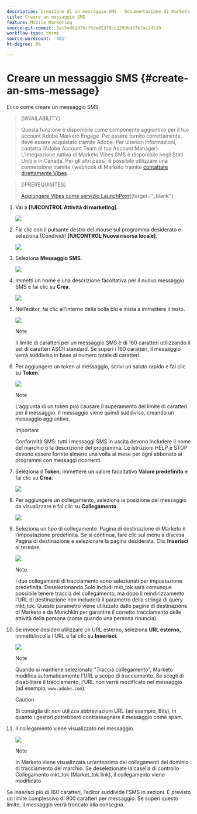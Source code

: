```yaml
---
description: Creazione di un messaggio SMS - Documentazione di Marketo - Documentazione del prodotto
title: Creare un messaggio SMS
feature: Mobile Marketing
source-git-commit: 5ec5e462d76cf6de45378cc2293bd37e7ac24510
workflow-type: tm+mt
source-wordcount: '481'
ht-degree: 0%

---
```


# Creare un messaggio SMS {#create-an-sms-message}

Ecco come creare un messaggio SMS.

>[!AVAILABILITY]
>
>Questa funzione è disponibile come componente aggiuntivo per il tuo account Adobe Marketo Engage. Per essere fornito correttamente, deve essere acquistato tramite Adobe. Per ulteriori informazioni, contatta l’Adobe Account Team (il tuo Account Manager). L’integrazione nativa di Marketo Vibes SMS è disponibile negli Stati Uniti e in Canada. Per gli altri paesi, è possibile utilizzare una connessione tramite i webhook di Marketo tramite [contattare direttamente Vibes](https://www.vibes.com/talk-to-sales).

>[!PREREQUISITES]
>
>[Aggiungere Vibes come servizio LaunchPoint](/help/marketo/product-docs/mobile-marketing/admin/add-vibes-as-a-launchpoint-service.md){target="_blank"}

1. Vai a **[!UICONTROL Attività di marketing]**.

   ![](assets/create-an-sms-message-1.png)

1. Fai clic con il pulsante destro del mouse sul programma desiderato e seleziona (Condividi) **[!UICONTROL Nuova risorsa locale]**.

   ![](assets/create-an-sms-message-2.png)

1. Seleziona **Messaggio SMS**.

   ![](assets/create-an-sms-message-3.png)

1. Immetti un nome e una descrizione facoltativa per il nuovo messaggio SMS e fai clic su **Crea**.

   ![](assets/create-an-sms-message-4.png)

1. Nell’editor, fai clic all’interno della bolla blu e inizia a immettere il testo.

   ![](assets/create-an-sms-message-5.png)

   >[!NOTE]
   >
   >Il limite di caratteri per un messaggio SMS è di 160 caratteri utilizzando il set di caratteri ASCII standard. Se superi i 160 caratteri, il messaggio verrà suddiviso in base al numero totale di caratteri.

1. Per aggiungere un token al messaggio, scrivi un saluto rapido e fai clic su **Token**.

   ![](assets/create-an-sms-message-6.png)

   >[!NOTE]
   >
   >L’aggiunta di un token può causare il superamento del limite di caratteri per il messaggio. Il messaggio viene quindi suddiviso, creando un messaggio aggiuntivo.

   >[!IMPORTANT]
   >
   >Conformità SMS: tutti i messaggi SMS in uscita devono includere il nome del marchio o la descrizione del programma. Le istruzioni HELP e STOP devono essere fornite almeno una volta al mese per ogni abbonato ai programmi con messaggi ricorrenti.

1. Seleziona il **Token**, immettere un valore facoltativo **Valore predefinito** e fai clic su **Crea**.

   ![](assets/create-an-sms-message-7.png)

1. Per aggiungere un collegamento, seleziona la posizione del messaggio da visualizzare e fai clic su **Collegamento**.

   ![](assets/create-an-sms-message-8.png)

1. Seleziona un tipo di collegamento. Pagina di destinazione di Marketo è l’impostazione predefinita. Se si continua, fare clic sul menu a discesa Pagina di destinazione e selezionare la pagina desiderata. Clic **Inserisci** al termine.

   ![](assets/create-an-sms-message-9.png)

   >[!NOTE]
   >
   >I due collegamenti di tracciamento sono selezionati per impostazione predefinita. Deselezionando Solo Includi mkt_tok sarà comunque possibile tenere traccia del collegamento, ma dopo il reindirizzamento l’URL di destinazione non includerà il parametro della stringa di query mkt_tok. Questo parametro viene utilizzato dalle pagine di destinazione di Marketo e da Munchkin per garantire il corretto tracciamento delle attività della persona (come quando una persona rinuncia).

1. Se invece desideri utilizzare un URL esterno, seleziona **URL esterno**, immetti/incolla l’URL e fai clic su **Inserisci**.

   ![](assets/create-an-sms-message-10.png)

   >[!NOTE]
   >
   >Quando si mantiene selezionato &quot;Traccia collegamento&quot;, Marketo modifica automaticamente l’URL a scopo di tracciamento. Se scegli di disabilitare il tracciamento, l’URL non verrà modificato nel messaggio (ad esempio, `www.adobe.com`).

   >[!CAUTION]
   >
   >Si consiglia di: _non_ utilizza abbreviazioni URL (ad esempio, Bits), in quanto i gestori potrebbero contrassegnare il messaggio come spam.

1. Il collegamento viene visualizzato nel messaggio.

   ![](assets/create-an-sms-message-11.png)

   >[!NOTE]
   >
   >In Marketo viene visualizzata un’anteprima dei collegamenti del dominio di tracciamento del marchio. Se deselezionate la casella di controllo Collegamento mkt_tok (Market_tok link), il collegamento viene modificato.

Se inserisci più di 160 caratteri, l’editor suddivide l’SMS in sezioni. È previsto un limite complessivo di 900 caratteri per messaggio. Se superi questo limite, il messaggio verrà troncato alla consegna.
